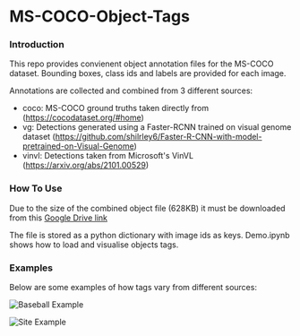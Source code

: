 # MS-COCO-Object-Tags

### Introduction
 This repo provides convienent object annotation files for the MS-COCO dataset. Bounding boxes, class ids and labels are provided for each image.
 
 Annotations are collected and combined from 3 different sources:
 - coco: MS-COCO ground truths taken directly from (https://cocodataset.org/#home)
 - vg: Detections generated using a Faster-RCNN trained on visual genome dataset (https://github.com/shilrley6/Faster-R-CNN-with-model-pretrained-on-Visual-Genome)
 - vinvl: Detections taken from Microsoft's VinVL (https://arxiv.org/abs/2101.00529)

### How To Use
 Due to the size of the combined object file (628KB) it must be downloaded from this [Google Drive link](https://drive.google.com/file/d/1XE7_W_PvZTTjkzt-6NUdXqRqxkCyaYk5/view?usp=sharing)
 
 The file is stored as a python dictionary with image ids as keys. Demo.ipynb shows how to load and visualise objects tags.
 
 ### Examples
 Below are some examples of how tags vary from different sources:
 
![Baseball Example](https://github.com/JoshuaPlacidi/MS-COCO-Tags/blob/main/examples/baseball_154329.png?raw=true)

![Site Example](https://github.com/JoshuaPlacidi/MS-COCO-Tags/blob/main/examples/site_388347.png?raw=true)
